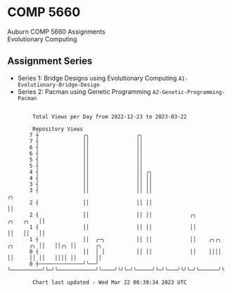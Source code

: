 # COMP 5660
Auburn COMP 5660 Assignments  
Evolutionary Computing

## Assignment Series
- Series 1: Bridge Designs using Evolutionary Computing `A1-Evolutionary-Bridge-Design`
- Series 2: Pacman using Genetic Programming `A2-Genetic-Programming-Pacman`

```

        Total Views per Day from 2022-12-23 to 2023-03-22

        Repository Views
       7 ┼              ╭╮               ╭╮
       7 ┤              ││               ││
       6 ┤              ││               ││
       6 ┤              ││               ││
       5 ┤              ││               ││
       5 ┤              ││               ││
       4 ┤              ││               ││ ╭╮
       4 ┤              ││               ││ ││
       3 ┤              ││               ││ ││
       3 ┤              ││               ││ ││                                           ╭╮
       2 ┤              ││               ││ ││                                           ││
       2 ┤              ││               ││ ││            ╭╮                   ╭╮   ╭╮   ││
       1 ┤              ││               ││ ││            ││                   ││   ││   ││
       1 ┤              ││  ╭─╮          ││ ││            ││    ╭╮╭╮ ╭╮     ╭╮ ││   ││╭╮ ││      ╭╮
       0 ┤              ││  │ │          ││ ││            ││    ││││ ││     ││ ││   ││││ ││      ││
       0 ┼──────────────╯╰──╯ ╰──────────╯╰─╯╰────────────╯╰────╯╰╯╰─╯╰─────╯╰─╯╰───╯╰╯╰─╯╰──────╯╰

        Chart last updated - Wed Mar 22 00:39:34 2023 UTC
        
```
